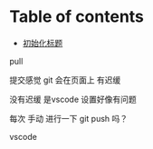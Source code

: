 # Table of contents

* [初始化标题](README.md)

pull

提交感觉 git 会在页面上 有迟缓

没有迟缓 是vscode 设置好像有问题

每次 手动 进行一下 git push 吗？

vscode